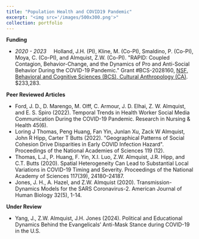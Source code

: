 ```yaml
---
title: "Population Health and COVID19 Pandemic"
excerpt: "<img src='/images/500x300.png'>"
collection: portfolio
---
```


**Funding**

* *2020 - 2023* &nbsp; &nbsp; Holland, J.H. (PI),  Kline, M.  (Co-PI), Smaldino, P.  (Co-PI), Moya, C.  (Co-PI),  and Almquist, Z.W. (Co-PI). "RAPID: Coupled Contagion, Behavior-Change, and the Dynamics of Pro and Anti-Social Behavior During the COVID-19 Pandemic." Grant #BCS-2028160, [NSF, Behavioral and Cognitive Sciences (BCS), Cultural Anthropology (CA)](https://www.nsf.gov/awardsearch/showAward?AWD_ID=2028160). $233,283.

**Peer Reviewed Articles**

* Ford, J. D., D. Marengo, M. Olff, C. Armour, J. D. Elhai, Z. W. Almquist, and E. S. Spiro (2022). Temporal Trends in Health Worker Social Media Communication During the COVID-19 Pandemic. Research in Nursing & Health 45(6).
* Loring J Thomas, Peng Huang, Fan Yin, Junlan Xu, Zack W Almquist, John R Hipp, Carter T Butts (2022). "Geographical Patterns of Social Cohesion Drive Disparities in Early COVID Infection Hazard". Proceedings of the National Academies of Sciences 119 (12).
* Thomas, L.J., P. Huang, F. Yin, X.I. Luo, Z.W. Almquist, J.R. Hipp, and C.T. Butts (2020). Spatial Heterogeneity Can Lead to Substantial Local Variations in COVID-19 Timing and Severity. Proceedings of the National Academy of Sciences 117(39), 24180–24187.
* Jones, J. H., A. Hazel, and Z.W. Almquist (2020). Transmission-Dynamics Models for the SARS Coronavirus-2. American Journal of Human Biology 32(5), 1-14.

**Under Review**

* Yang, J., Z.W. Almquist, J.H. Jones (2024). Political and Educational Dynamics Behind the Evangelicals’ Anti-Mask Stance during COVID-19 in the U.S.
